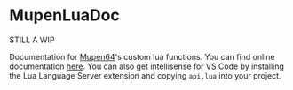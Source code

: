 # MupenLuaDoc

STILL A WIP

Documentation for [Mupen64](https://github.com/mkdasher/mupen64-rr-lua-)'s
custom lua functions. You can find online documentation
[here](https://wade7wastaken.github.io/MupenLuaDoc/). You can also get
intellisense for VS Code by installing the Lua Language Server extension and
copying `api.lua` into your project.
